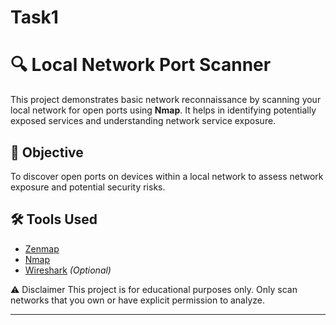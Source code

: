 # Task1

# 🔍 Local Network Port Scanner

This project demonstrates basic network reconnaissance by scanning your local network for open ports using **Nmap**. It helps in identifying potentially exposed services and understanding network service exposure.

## 🧠 Objective

To discover open ports on devices within a local network to assess network exposure and potential security risks.

## 🛠 Tools Used

- [Zenmap](https://nmap.org/zenmap/)
- [Nmap](https://nmap.org/)
- [Wireshark](https://www.wireshark.org/) *(Optional)*

⚠️ Disclaimer
This project is for educational purposes only. Only scan networks that you own or have explicit permission to analyze.

---
